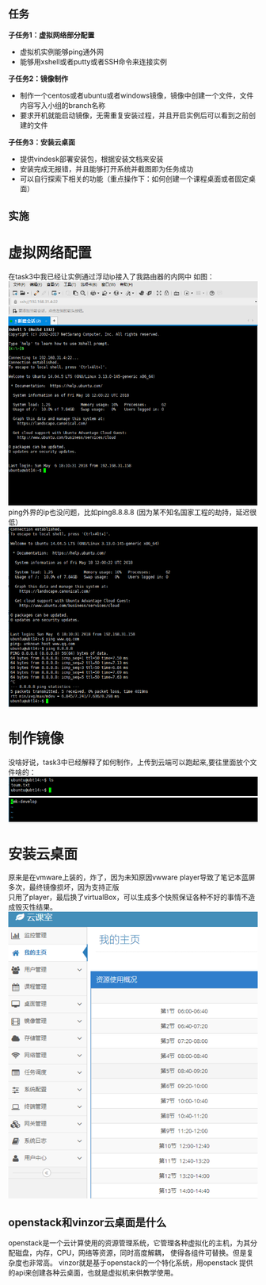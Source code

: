## 任务
**子任务1：虚拟网络部分配置**
- 虚拟机实例能够ping通外网
- 能够用xshell或者putty或者SSH命令来连接实例

**子任务2：镜像制作**
- 制作一个centos或者ubuntu或者windows镜像，镜像中创建一个文件，文件内容写入小组的branch名称
- 要求开机就能启动镜像，无需重复安装过程，并且开启实例后可以看到之前创建的文件

**子任务3：安装云桌面**
- 提供vindesk部署安装包，根据安装文档来安装
- 安装完成无报错，并且能够打开系统并截图即为任务成功
- 可以自行探索下相关的功能（重点操作下：如何创建一个课程桌面或者固定桌面）



## 实施

# 虚拟网络配置

在task3中我已经让实例通过浮动ip接入了我路由器的内网中
如图：
![1](https://github.com/CourseCloudDesktop/cloudDesktop/raw/kek-develop/task4/pic/1.PNG)
ping外界的ip也没问题，比如ping8.8.8.8  (因为某不知名国家工程的劫持，延迟很低）  
![1](https://github.com/CourseCloudDesktop/cloudDesktop/raw/kek-develop/task4/pic/2.PNG)


# 制作镜像
没啥好说，task3中已经解释了如何制作，上传到云端可以跑起来,要往里面放个文件啥的：
![1](https://github.com/CourseCloudDesktop/cloudDesktop/raw/kek-develop/task4/pic/3.PNG)
![1](https://github.com/CourseCloudDesktop/cloudDesktop/raw/kek-develop/task4/pic/4.PNG)

# 安装云桌面
原来是在vmware上装的，炸了，因为未知原因vwware player导致了笔记本蓝屏多次，最终镜像损坏，因为支持正版  
只用了player，最后换了virtualBox，可以生成多个快照保证各种不好的事情不造成毁灭性结果。  
![1](https://github.com/CourseCloudDesktop/cloudDesktop/raw/kek-develop/task4/pic/7.PNG)


## openstack和vinzor云桌面是什么
openstack是一个云计算使用的资源管理系统，它管理各种虚拟化的主机，为其分配磁盘，内存，CPU，网络等资源，同时高度解耦，
使得各组件可替换。但是复杂度也非常高。
vinzor就是基于openstack的一个特化系统，用openstack 提供的api来创建各种云桌面，也就是虚拟机来供教学使用。

